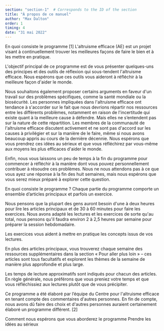 ```yaml
---
section: "section-1"  # Corresponds to the ID of the section
title: "À propos de ce manuel"
author: "Max Dalton"
order: 1
timing: 4
date: "31 mai 2022"
---
```


En quoi consiste le programme [1]
L'altruisme efficace (AE) est un projet visant à continuellement trouver les meilleures façons de faire le bien et à les mettre en pratique. 

L'objectif principal de ce programme est de vous présenter quelques-uns des principes et des outils de réflexion qui sous-tendent l'altruisme efficace. Nous espérons que ces outils vous aideront à réfléchir à la meilleure façon d'aider le monde.

Nous souhaitons également proposer certains arguments en faveur d'un travail sur des problèmes spécifiques, comme la santé mondiale ou la biosécurité. Les personnes impliquées dans l'altruisme efficace ont tendance à s'accorder sur le fait que nous devrions répartir nos ressources entre les différents problèmes, notamment en raison de l'incertitude qui existe quant à la meilleure cause à défendre. Mais elles ne s’entendent pas sur la nature de cette répartition. Les membres de la communauté de l'altruisme efficace discutent activement et ne sont pas d'accord sur les causes à privilégier et sur la manière de le faire, même si nous avons beaucoup appris au cours de la dernière décennie. Nous espérons que vous prendrez ces idées au sérieux et que vous réfléchirez par vous-même aux moyens les plus efficaces d'aider le monde.

Enfin, nous vous laissons un peu de temps à la fin du programme pour commencer à réfléchir à la manière dont vous pouvez personnellement contribuer à résoudre ces problèmes. Nous ne nous attendons pas à ce que vous ayez une réponse à la fin des huit semaines, mais nous espérons que vous serez mieux préparé à explorer cette question.

En quoi consiste le programme ?
Chaque partie du programme comporte un ensemble d’articles principaux et parfois un exercice. 

Nous pensons que la plupart des gens auront besoin d'une à deux heures pour lire les articles principaux et de 30 à 60 minutes pour faire les exercices. Nous avons adapté les lectures et les exercices de sorte qu'au total, nous pensons qu'il faudra environ 2 à 2,5 heures par semaine pour préparer la session hebdomadaire.

Les exercices vous aident à mettre en pratique les concepts issus de vos lectures.

En plus des articles principaux, vous trouverez chaque semaine des ressources supplémentaires dans la section « Pour aller plus loin » – ces articles sont tous facultatifs et explorent les thèmes de la semaine de manière plus approfondie et plus large. 

Les temps de lecture approximatifs sont indiqués pour chacun des articles. En règle générale, nous préférons que vous preniez votre temps et que vous réfléchissiez aux lectures plutôt que de vous précipiter.

Ce programme a été élaboré par l’équipe du Centre pour l'altruisme efficace en tenant compte des commentaires d'autres personnes. En fin de compte, nous avons dû faire des choix et d'autres personnes auraient certainement élaboré un programme différent. [2]

Comment nous espérons que vous aborderez le programme
Prendre les idées au sérieux
